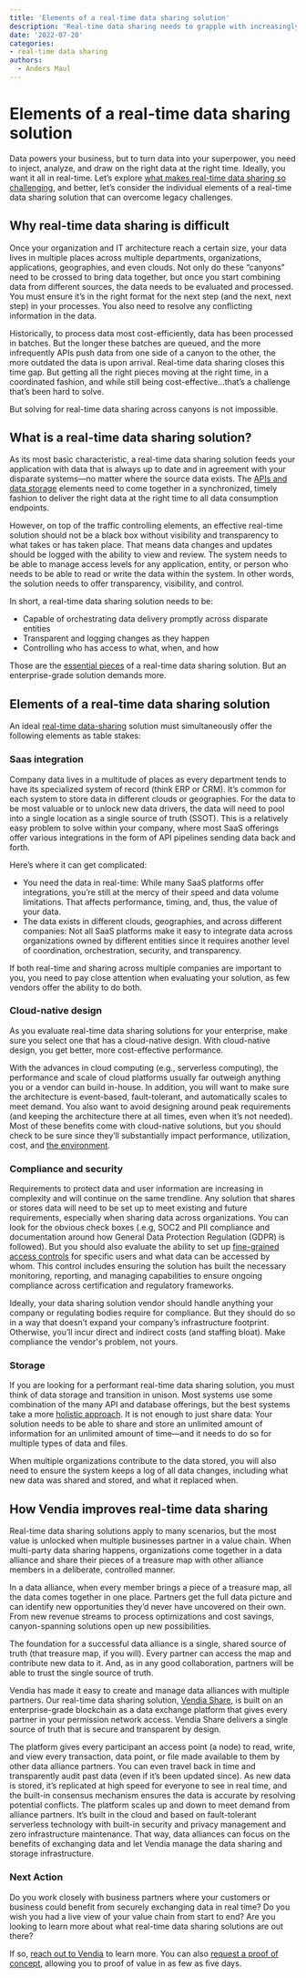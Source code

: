 ```yaml
---
title: 'Elements of a real-time data sharing solution'
description: 'Real-time data sharing needs to grapple with increasingly decentralized data. Here are some elements to focus on when looking for a modern data sharing solution.'
date: '2022-07-20'
categories:
- real-time data sharing
authors:
  - Anders Maul
---
```

# Elements of a real-time data sharing solution

Data powers your business, but to turn data into your superpower, you need to inject, analyze, and draw on the right data at the right time. Ideally, you want it all in real-time. Let’s explore [what makes real-time data sharing so challenging](https://thenewstack.io/addressing-the-challenges-of-real-time-data-sharing/), and better, let’s consider the individual elements of a real-time data sharing solution that can overcome legacy challenges.


## Why real-time data sharing is difficult

Once your organization and IT architecture reach a certain size, your data lives in multiple places across multiple departments, organizations, applications, geographies, and even clouds. Not only do these “canyons” need to be crossed to bring data together, but once you start combining data from different sources, the data needs to be evaluated and processed. You must ensure it’s in the right format for the next step (and the next, next step) in your processes. You also need to resolve any conflicting information in the data.

Historically, to process data most cost-efficiently, data has been processed in batches. But the longer these batches are queued, and the more infrequently APIs push data from one side of a canyon to the other, the more outdated the data is upon arrival. Real-time data sharing closes this time gap. But getting all the right pieces moving at the right time, in a coordinated fashion, and while still being cost-effective…that’s a challenge that’s been hard to solve.

But solving for real-time data sharing across canyons is not impossible.   


## What is a real-time data sharing solution?

As its most basic characteristic, a real-time data sharing solution feeds your application with data that is always up to date and in agreement with your disparate systems—no matter where the source data exists. The [APIs and data storage](https://www.vendia.net/blog/apis-for-data) elements need to come together in a synchronized, timely fashion to deliver the right data at the right time to all data consumption endpoints.

However, on top of the traffic controlling elements, an effective real-time solution should not be a black box without visibility and transparency to what takes or has taken place. That means data changes and updates should be logged with the ability to view and review. The system needs to be able to manage access levels for any application, entity, or person who needs to be able to read or write the data within the system. In other words, the solution needs to offer transparency, visibility, and control.

In short, a real-time data sharing solution needs to be:



* Capable of orchestrating data delivery promptly across disparate entities
* Transparent and logging changes as they happen
* Controlling who has access to what, when, and how

Those are the [essential pieces](https://thenewstack.io/vendor-checklist-for-real-time-data-meshes/) of a real-time data sharing solution. But an enterprise-grade solution demands more.

  


## Elements of a real-time data sharing solution

An ideal [real-time data-sharing](https://www.vendia.net/blog/real-time-data-sharing-pros-cons) solution must simultaneously offer the following elements as table stakes:


### Saas integration

Company data lives in a multitude of places as every department tends to have its specialized system of record (think ERP or CRM). It’s common for each system to store data in different clouds or geographies. For the data to be most valuable or to unlock new data drivers, the data will need to pool into a single location as a single source of truth (SSOT). This is a relatively easy problem to solve within your company, where most SaaS offerings offer various integrations in the form of API pipelines sending data back and forth. 

Here’s where it can get complicated:



* You need the data in real-time: While many SaaS platforms offer integrations, you’re still at the mercy of their speed and data volume limitations. That affects performance, timing,  and, thus, the value of your data.
* The data exists in different clouds, geographies, and across different companies: Not all SaaS platforms make it easy to integrate data across organizations owned by different entities since it requires another level of coordination, orchestration, security, and transparency.

If both real-time and sharing across multiple companies are important to you, you need to pay close attention when evaluating your solution, as few vendors offer the ability to do both. 


### Cloud-native design

As you evaluate real-time data sharing solutions for your enterprise, make sure you select one that has a cloud-native design. With cloud-native design, you get better, more cost-effective performance.

With the advances in cloud computing (e.g., serverless computing), the performance and scale of cloud platforms usually far outweigh anything you or a vendor can build in-house. In addition, you will want to make sure the architecture is event-based, fault-tolerant, and automatically scales to meet demand. You also want to avoid designing around peak requirements (and keeping the architecture there at all times, even when it’s not needed). Most of these benefits come with cloud-native solutions, but you should check to be sure since they’ll substantially impact performance, utilization, cost, and [the environment](https://www.vendia.net/blog/vendia-green-blockchain). 


### Compliance and security

Requirements to protect data and user information are increasing in complexity and will continue on the same trendline. Any solution that shares or stores data will need to be set up to meet existing and future requirements, especially when sharing data across organizations. You can look for the obvious check boxes (.e.g, SOC2 and PII compliance and documentation around how General Data Protection Regulation (GDPR) is followed). But you should also evaluate the ability to set up [fine-grained access controls](https://www.vendia.net/blog/sharing-data-with-fine-grained-control) for specific users and what data can be accessed by whom. This control includes ensuring the solution has built the necessary monitoring, reporting, and managing capabilities to ensure ongoing compliance across certification and regulatory frameworks. 

Ideally, your data sharing solution vendor should handle anything your company or regulating bodies require for compliance. But they should do so in a way that doesn’t expand your company’s infrastructure footprint. Otherwise, you’ll incur direct and indirect costs (and staffing bloat). Make compliance the vendor's problem, not yours.  


### Storage

If you are looking for a performant real-time data sharing solution, you must think of data storage and transition in unison. Most systems use some combination of the many API and database offerings, but the best systems take a more [holistic approach](https://www.vendia.net/blog/apis-for-real-time-data-sharing). It is not enough to just share data: Your solution needs to be able to share and store an unlimited amount of information for an unlimited amount of time—and it needs to do so for multiple types of data and files.

When multiple organizations contribute to the data stored, you will also need to ensure the system keeps a log of all data changes, including what new data was shared and stored, and what it replaced when.  


## How Vendia improves real-time data sharing

Real-time data sharing solutions apply to many scenarios, but the most value is unlocked when multiple businesses partner in a value chain. When multi-party data sharing happens, organizations come together in a data alliance and share their pieces of a treasure map with other alliance members in a deliberate, controlled manner.

In a data alliance, when every member brings a piece of a treasure map, all the data comes together in one place. Partners get the full data picture and can identify new opportunities they’d never have uncovered on their own. From new revenue streams to process optimizations and cost savings, canyon-spanning solutions open up new possibilities.  

The foundation for a successful data alliance is a single, shared source of truth (that treasure map, if you will). Every partner can access the map and contribute new data to it. And, as in any good collaboration, partners will be able to trust the single source of truth. 

Vendia has made it easy to create and manage data alliances with multiple partners. Our real-time data sharing solution, [Vendia Share](https://www.vendia.net/product), is built on an enterprise-grade blockchain as a data exchange platform that gives every partner in your permission network access. Vendia Share delivers a single source of truth that is secure and transparent by design.

The platform gives every participant an access point (a node) to read, write, and view every transaction, data point, or file made available to them by other data alliance partners. You can even travel back in time and transparently audit past data (even if it’s been updated since). As new data is stored, it’s replicated at high speed for everyone to see in real time, and the built-in consensus mechanism ensures the data is accurate by resolving potential conflicts. The platform scales up and down to meet demand from alliance partners. It’s built in the cloud and based on fault-tolerant serverless technology with built-in security and privacy management and zero infrastructure maintenance. That way, data alliances can focus on the benefits of exchanging data and let Vendia manage the data sharing and storage infrastructure.  


### Next Action

Do you work closely with business partners where your customers or business could benefit from securely exchanging data in real time? Do you wish you had a live view of your value chain from start to end? Are you looking to learn more about what real-time data sharing solutions are out there? 

If so, [reach out to Vendia](https://www.vendia.net/meet) to learn more. You can also [request a proof of concept](https://www.vendia.net/poc), allowing you to proof of value in as few as five days.
